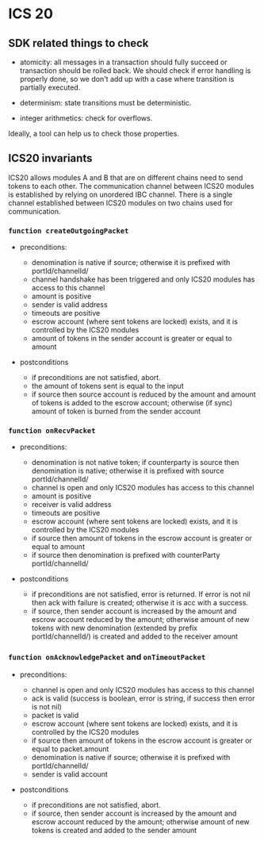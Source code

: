 # ICS 20

## SDK related things to check

- atomicity: all messages in a transaction should fully succeed or transaction should be rolled back. 
We should check if error handling is properly done, so we don't add up with a case where 
transition is partially executed. 

- determinism: state transitions must be deterministic.

- integer arithmetics: check for overflows.

Ideally, a tool can help us to check those properties.

    
## ICS20 invariants

ICS20 allows modules A and B that are on different chains need to send tokens to each other.
The communication channel between ICS20 modules is established by relying on unordered IBC channel. 
There is a single channel established between ICS20 modules on two chains used for 
communication.


### `function createOutgoingPacket`

- preconditions:
    - denomination is native if source; otherwise it is prefixed with portId/channelId/
    - channel handshake has been triggered and only ICS20 modules has access to this channel
    - amount is positive
    - sender is valid address 
    - timeouts are positive
    - escrow account (where sent tokens are locked) exists, and it is controlled by the ICS20 modules
    - amount of tokens in the sender account is greater or equal to amount

- postconditions        
    - if preconditions are not satisfied, abort.
    - the amount of tokens sent is equal to the input
    - if source then source account is reduced by the amount and amount of tokens is 
    added to the escrow account; otherwise (if sync) amount of token is burned from the sender account
    
### `function onRecvPacket`

- preconditions:
    - denomination is not native token; if counterparty is source then denomination is native; otherwise it
    is prefixed with source portId/channelId/ 
    - channel is open and only ICS20 modules has access to this channel
    - amount is positive
    - receiver is valid address
    - timeouts are positive
    - escrow account (where sent tokens are locked) exists, and it is controlled by the ICS20 modules
    - if source then amount of tokens in the escrow account is greater or equal to amount
    - if source then denomination is prefixed with counterParty portId/channelId/

- postconditions        
    - if preconditions are not satisfied, error is returned. If error is not nil then ack with failure is 
     created; otherwise it is acc with a success.
    - if source, then sender account is increased by the amount and escrow account reduced by the amount; 
    otherwise amount of new tokens with new denomination (extended by prefix portId/channelId/) is created and added
     to the receiver amount

### `function onAcknowledgePacket` and `onTimeoutPacket`

- preconditions:
    - channel is open and only ICS20 modules has access to this channel
    - ack is valid (success is boolean, error is string, if success then error is not nil)
    - packet is valid
    - escrow account (where sent tokens are locked) exists, and it is controlled by the ICS20 modules
    - if source then amount of tokens in the escrow account is greater or equal to packet.amount
    - denomination is native if source; otherwise it is prefixed with portId/channelId/
    - sender is valid account 

- postconditions        
    - if preconditions are not satisfied, abort. 
    - if source, then sender account is increased by the amount and escrow account reduced by the amount; 
    otherwise amount of new tokens is created and added to the sender amount

    
     
    
        


